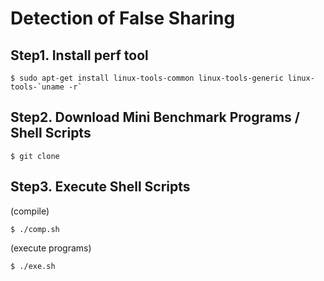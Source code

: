 # Detection of False Sharing


## Step1. Install perf tool
```
$ sudo apt-get install linux-tools-common linux-tools-generic linux-tools-`uname -r`
```

## Step2. Download Mini Benchmark Programs / Shell Scripts
```
$ git clone 
```

## Step3. Execute Shell Scripts
(compile)
```
$ ./comp.sh
```
(execute programs)
```
$ ./exe.sh
```


